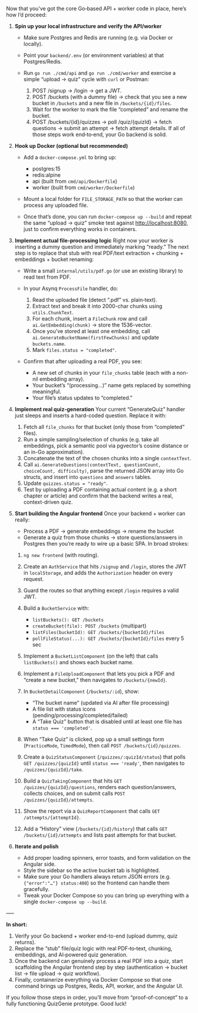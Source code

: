 Now that you’ve got the core Go‐based API + worker code in place, here’s how I’d proceed:

1. **Spin up your local infrastructure and verify the API/worker**

   * Make sure Postgres and Redis are running (e.g. via Docker or locally).
   * Point your `backend/.env` (or environment variables) at that Postgres/Redis.
   * Run `go run ./cmd/api` and `go run ./cmd/worker` and exercise a simple “upload → quiz” cycle with `curl` or Postman:

     1. POST /signup → /login → get a JWT.
     2. POST /buckets (with a dummy file) → check that you see a new bucket in `/buckets` and a new file in `/buckets/{id}/files`.
     3. Wait for the worker to mark the file “completed” and rename the bucket.
     4. POST /buckets/{id}/quizzes → poll /quiz/{quizId} → fetch questions → submit an attempt → fetch attempt details.
        If all of those steps work end‐to‐end, your Go backend is solid.

2. **Hook up Docker (optional but recommended)**

   * Add a `docker-compose.yml` to bring up:

     * postgres:15
     * redis\:alpine
     * api (built from `cmd/api/Dockerfile`)
     * worker (built from `cmd/worker/Dockerfile`)
   * Mount a local folder for `FILE_STORAGE_PATH` so that the worker can process any uploaded file.
   * Once that’s done, you can run `docker-compose up --build` and repeat the same “upload → quiz” smoke test against [http://localhost:8080](http://localhost:8080), just to confirm everything works in containers.

3. **Implement actual file‐processing logic**
   Right now your worker is inserting a dummy question and immediately marking “ready.” The next step is to replace that stub with real PDF/text extraction + chunking + embeddings + bucket renaming:

   * Write a small `internal/utils/pdf.go` (or use an existing library) to read text from PDF.
   * In your Asynq `ProcessFile` handler, do:

     1. Read the uploaded file (detect “.pdf” vs. plain‐text).
     2. Extract text and break it into 2000-char chunks using `utils.ChunkText`.
     3. For each chunk, insert a `FileChunk` row and call `ai.GetEmbedding(chunk)` → store the 1536-vector.
     4. Once you’ve stored at least one embedding, call `ai.GenerateBucketName(firstFewChunks)` and update `buckets.name`.
     5. Mark `files.status = "completed"`.
   * Confirm that after uploading a real PDF, you see:

     * A new set of chunks in your `file_chunks` table (each with a non-nil embedding array).
     * Your bucket’s “(processing…)” name gets replaced by something meaningful.
     * Your file’s status updates to “completed.”

4. **Implement real quiz‐generation**
   Your current “GenerateQuiz” handler just sleeps and inserts a hard-coded question. Replace it with:

   1. Fetch all `file_chunks` for that bucket (only those from “completed” files).
   2. Run a simple sampling/selection of chunks (e.g. take all embeddings, pick a semantic pool via pgvector’s cosine distance or an in-Go approximation).
   3. Concatenate the text of the chosen chunks into a single `contextText`.
   4. Call `ai.GenerateQuestions(contextText, questionCount, choiceCount, difficulty)`, parse the returned JSON array into Go structs, and insert into `questions` and `answers` tables.
   5. Update `quizzes.status = "ready"`.
   6. Test by uploading a PDF containing actual content (e.g. a short chapter or article) and confirm that the backend writes a real, context-driven quiz.

5. **Start building the Angular frontend**
   Once your backend + worker can really:

   * Process a PDF → generate embeddings → rename the bucket
   * Generate a quiz from those chunks → store questions/answers in Postgres
     then you’re ready to wire up a basic SPA. In broad strokes:

   1. `ng new frontend` (with routing).
   2. Create an `AuthService` that hits `/signup` and `/login`, stores the JWT in `localStorage`, and adds the `Authorization` header on every request.
   3. Guard the routes so that anything except `/login` requires a valid JWT.
   4. Build a `BucketService` with:

      * `listBuckets(): GET /buckets`
      * `createBucket(file): POST /buckets` (multipart)
      * `listFiles(bucketId): GET /buckets/{bucketId}/files`
      * `pollFileStatus(...): GET /buckets/{bucketId}/files` every 5 sec
   5. Implement a `BucketListComponent` (on the left) that calls `listBuckets()` and shows each bucket name.
   6. Implement a `FileUploadComponent` that lets you pick a PDF and “create a new bucket,” then navigates to `/buckets/{newId}`.
   7. In `BucketDetailComponent` (`/buckets/:id`), show:

      * “The bucket name” (updated via AI after file processing)
      * A file list with status icons (pending/processing/completed/failed)
      * A “Take Quiz” button that is disabled until at least one file has `status === 'completed'`.
   8. When “Take Quiz” is clicked, pop up a small settings form (`PracticeMode`, `TimedMode`), then call `POST /buckets/{id}/quizzes`.
   9. Create a `QuizStatusComponent` (`/quizzes/:quizId/status`) that polls `GET /quizzes/{quizId}` until `status === 'ready'`, then navigates to `/quizzes/{quizId}/take`.
   10. Build a `QuizTakingComponent` that hits `GET /quizzes/{quizId}/questions`, renders each question/answers, collects choices, and on submit calls `POST /quizzes/{quizId}/attempts`.
   11. Show the report via a `QuizReportComponent` that calls `GET /attempts/{attemptId}`.
   12. Add a “History” view (`/buckets/{id}/history`) that calls `GET /buckets/{id}/attempts` and lists past attempts for that bucket.

6. **Iterate and polish**

   * Add proper loading spinners, error toasts, and form validation on the Angular side.
   * Style the sidebar so the active bucket tab is highlighted.
   * Make sure your Go handlers always return JSON errors (e.g. `{"error":"…"} status:400`) so the frontend can handle them gracefully.
   * Tweak your Docker Compose so you can bring up everything with a single `docker-compose up --build`.

–––

**In short:**

1. Verify your Go backend + worker end-to-end (upload dummy, quiz returns).
2. Replace the “stub” file/quiz logic with real PDF‐to‐text, chunking, embeddings, and AI‐powered quiz generation.
3. Once the backend can genuinely process a real PDF into a quiz, start scaffolding the Angular frontend step by step (authentication → bucket list → file upload → quiz workflow).
4. Finally, containerize everything via Docker Compose so that one command brings up Postgres, Redis, API, worker, and the Angular UI.

If you follow those steps in order, you’ll move from “proof-of-concept” to a fully functioning QuizGenie prototype. Good luck!
